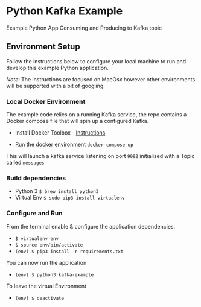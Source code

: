 # Python Kafka Example

Example Python App Consuming and Producing to Kafka topic

## Environment Setup

Follow the instructions below to configure your local machine to run and develop this example Python application.

_Note:_ The instructions are focused on MacOsx however other environments will be supported with a bit of googling.

### Local Docker Environment
The example code relies on a running Kafka service, the repo contains a Docker compose file that will spin up a configured Kafka.

* Install Docker Toolbox - [Instructions](https://www.docker.com/products/docker-toolbox)

* Run the docker environment `docker-compose up`

This will launch a kafka service listening on port `9092` initialised with a Topic called `messages`

### Build dependencies

* Python 3 `$ brew install python3`
* Virtual Env `$ sudo pip3 install virtualenv`

### Configure and Run

From the terminal enable & configure the application dependencies.
* `$ virtualenv env`
* `$ source env/bin/activate`
* `(env) $ pip3 install -r requirements.txt`

You can now run the application
* `(env) $ python3 kafka-example`

To leave the virtual Environment
* `(env) $ deactivate`

